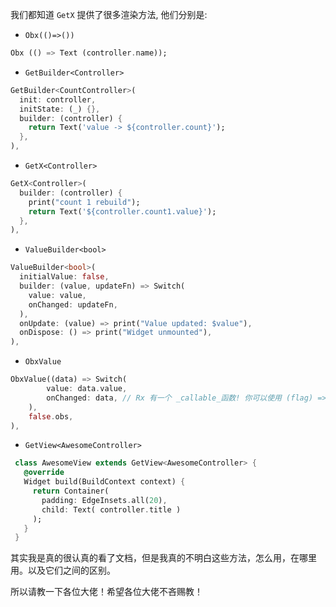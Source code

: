 
我们都知道 `GetX` 提供了很多渲染方法, 他们分别是:

- `Obx(()=>())`
```dart
Obx (() => Text (controller.name));
```
- `GetBuilder<Controller>`
```dart
GetBuilder<CountController>(
  init: controller,
  initState: (_) {},
  builder: (controller) {
    return Text('value -> ${controller.count}');
  },
),
```
- `GetX<Controller>`
```dart
GetX<Controller>(
  builder: (controller) {
    print("count 1 rebuild");
    return Text('${controller.count1.value}');
  },
),
```
- `ValueBuilder<bool>`

```dart
ValueBuilder<bool>(
  initialValue: false,
  builder: (value, updateFn) => Switch(
    value: value,
    onChanged: updateFn, 
  ),
  onUpdate: (value) => print("Value updated: $value"),
  onDispose: () => print("Widget unmounted"),
),
```

- `ObxValue`
```dart
ObxValue((data) => Switch(
        value: data.value,
        onChanged: data, // Rx 有一个 _callable_函数! 你可以使用 (flag) => data.value = flag,
    ),
    false.obs,
),

```
- `GetView<AwesomeController>`
```dart
 class AwesomeView extends GetView<AwesomeController> {
   @override
   Widget build(BuildContext context) {
     return Container(
       padding: EdgeInsets.all(20),
       child: Text( controller.title )
     );
   }
 }
```


其实我是真的很认真的看了文档，但是我真的不明白这些方法，怎么用，在哪里用。以及它们之间的区别。

所以请教一下各位大佬！希望各位大佬不吝赐教！